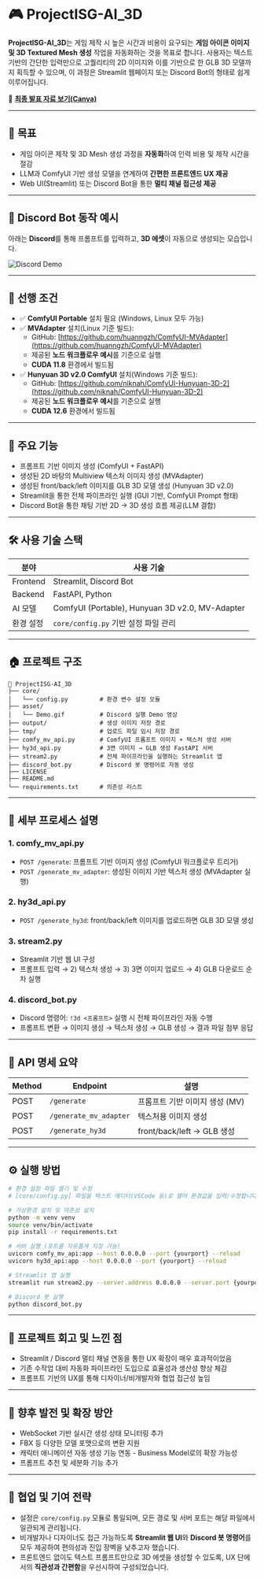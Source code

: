# 🎮 ProjectISG-AI_3D

**ProjectISG-AI_3D**는 게임 제작 시 높은 시간과 비용이 요구되는 **게임 아이콘 이미지 및 3D Textured Mesh 생성** 작업을 자동화하는 것을 목표로 합니다. 사용자는 텍스트 기반의 간단한 입력만으로 고퀄리티의 2D 이미지와 이를 기반으로 한 GLB 3D 모델까지 획득할 수 있으며, 이 과정은 Streamlit 웹페이지 또는 Discord Bot의 형태로 쉽게 이루어집니다.

📎 **[최종 발표 자료 보기(Canva)](https://www.canva.com/design/DAGpFri1Psc/8Qdu-G4EM12JpsM9bEOmXg/view?utm_content=DAGpFri1Psc&utm_campaign=designshare&utm_medium=link2&utm_source=uniquelinks&utlId=h09cc5a9eb8)**

---

## 🚀 목표

- 게임 아이콘 제작 및 3D Mesh 생성 과정을 **자동화**하여 인력 비용 및 제작 시간을 절감
- LLM과 ComfyUI 기반 생성 모델을 연계하여 **간편한 프론트엔드 UX 제공**
- Web UI(Streamlit) 또는 Discord Bot을 통한 **멀티 채널 접근성 제공**

---

## 🤖 Discord Bot 동작 예시

아래는 **Discord**를 통해 프롬프트를 입력하고, **3D 에셋**이 자동으로 생성되는 모습입니다.

![Discord Demo](asset/Demo.gif)

---

## 📌 선행 조건

- ✅ **ComfyUI Portable** 설치 필요 (Windows, Linux 모두 가능)
- ✅ **MVAdapter** 설치(Linux 기준 빌드):
  - GitHub: [https://github.com/huanngzh/ComfyUI-MVAdapter](https://github.com/huanngzh/ComfyUI-MVAdapter)
  - 제공된 **노드 워크플로우 예시**를 기준으로 실행
  - **CUDA 11.8** 환경에서 빌드됨
- ✅ **Hunyuan 3D v2.0 ComfyUI** 설치(Windows 기준 빌드):
  - GitHub: [https://github.com/niknah/ComfyUI-Hunyuan-3D-2](https://github.com/niknah/ComfyUI-Hunyuan-3D-2)
  - 제공된 **노드 워크플로우 예시**를 기준으로 실행
  - **CUDA 12.6** 환경에서 빌드됨

---

## 🤩 주요 기능

- 프롬프트 기반 이미지 생성 (ComfyUI + FastAPI)
- 생성된 2D 바탕의 Multiview 텍스처 이미지 생성 (MVAdapter)
- 생성된 front/back/left 이미지를 GLB 3D 모델 생성 (Hunyuan 3D v2.0)
- Streamlit을 통한 전체 파이프라인 실행 (GUI 기반, ComfyUI Prompt 형태)
- Discord Bot을 통한 채팅 기반 2D → 3D 생성 흐름 제공(LLM 결합)

---

## 🛠 사용 기술 스택

| 분야       | 사용 기술                                           |
| -------- | ----------------------------------------------- |
| Frontend | Streamlit, Discord Bot                          |
| Backend  | FastAPI, Python                                 |
| AI 모델    | ComfyUI (Portable), Hunyuan 3D v2.0, MV-Adapter |
| 환경 설정    | `core/config.py` 기반 설정 파일 관리                    |

---

## 🏠 프로젝트 구조

```
📁 ProjectISG-AI_3D
├── core/
│   └── config.py         # 환경 변수 설정 모듈
├── asset/
│   └── Demo.gif          # Discord 실행 Demo 영상
├── output/               # 생성 이미지 저장 경로
├── tmp/                  # 업로드 파일 임시 저장 경로
├── comfy_mv_api.py       # ComfyUI 프롬프트 이미지 + 텍스처 생성 서버
├── hy3d_api.py           # 3면 이미지 → GLB 생성 FastAPI 서버
├── stream2.py            # 전체 파이프라인을 실행하는 Streamlit 앱
├── discord_bot.py        # Discord 봇 명령어로 자동 생성
├── LICENSE
├── README.md
└── requirements.txt      # 의존성 리스트
```

---

## 🧬 세부 프로세스 설명

### 1. comfy_mv_api.py

- `POST /generate`: 프롬프트 기반 이미지 생성 (ComfyUI 워크플로우 트리거)
- `POST /generate_mv_adapter`: 생성된 이미지 기반 텍스처 생성 (MVAdapter 실행)

### 2. hy3d_api.py

- `POST /generate_hy3d`: front/back/left 이미지를 업로드하면 GLB 3D 모델 생성

### 3. stream2.py

- Streamlit 기반 웹 UI 구성
- 프롬프트 입력 → 2) 텍스처 생성 → 3) 3면 이미지 업로드 → 4) GLB 다운로드 순차 실행

### 4. discord_bot.py

- Discord 명령어: `!3d <프롬프트>` 실행 시 전체 파이프라인 자동 수행
- 프롬프트 변환 → 이미지 생성 → 텍스처 생성 → GLB 생성 → 결과 파일 첨부 응답

---

## 📡 API 명세 요약

| Method | Endpoint               | 설명                       |
| ------ | ---------------------- | ------------------------ |
| POST   | `/generate`            | 프롬프트 기반 이미지 생성 (MV)      |
| POST   | `/generate_mv_adapter` | 텍스처용 이미지 생성              |
| POST   | `/generate_hy3d`       | front/back/left → GLB 생성 |

---

## ⚙ 실행 방법

```bash
# 환경 설정 파일 열기 및 수정
# [core/config.py] 파일을 텍스트 에디터(VSCode 등)로 열어 환경값을 입력/수정합니다.

# 가상환경 설치 및 의존성 설치
python -m venv venv
source venv/bin/activate
pip install -r requirements.txt

# 서버 실행 (포트를 자유롭게 지정 가능)
uvicorn comfy_mv_api:app --host 0.0.0.0 --port {yourport} --reload
uvicorn hy3d_api:app --host 0.0.0.0 --port {yourport} --reload

# Streamlit 앱 실행
streamlit run stream2.py --server.address 0.0.0.0 --server.port {yourport}

# Discord 봇 실행
python discord_bot.py
```

---

## 💭 프로젝트 회고 및 느낀 점

- Streamlit / Discord 멀티 채널 연동을 통한 UX 확장이 매우 효과적이었음
- 기존 수작업 대비 자동화 파이프라인 도입으로 효율성과 생산성 향상 체감
- 프롬프트 기반의 UX를 통해 디자이너/비개발자와 협업 접근성 높임

---

## 🔮 향후 발전 및 확장 방안

- WebSocket 기반 실시간 생성 상태 모니터링 추가
- FBX 등 다양한 모델 포맷으로의 변환 지원
- 캐릭터 애니메이션 자동 생성 기능 연동 - Business Model로의 확장 가능성
- 프롬프트 추천 및 세분화 기능 추가

---

## 🤝 협업 및 기여 전략

- 설정은 `core/config.py` 모듈로 통일되며, 모든 경로 및 서버 포트는 해당 파일에서 일관되게 관리됩니다.
- 비개발자나 디자이너도 접근 가능하도록 **Streamlit 웹 UI**와 **Discord 봇 명령어**를 모두 제공하여 편의성과 진입 장벽을 낮추고자 했습니다.
- 프론트엔드 없이도 텍스트 프롬프트만으로 3D 에셋을 생성할 수 있도록, UX 단에서의 **직관성과 간편함**을 우선시하여 구성되었습니다.
